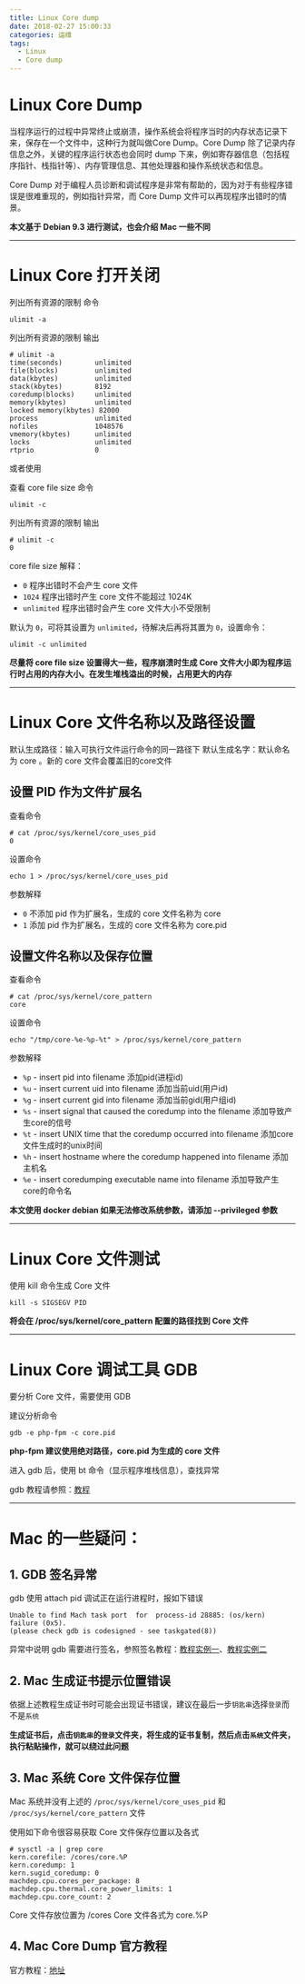 ```yaml
---
title: Linux Core dump
date: 2018-02-27 15:00:33
categories: 运维
tags:
  - Linux
  - Core dump
---
```

# Linux Core Dump

当程序运行的过程中异常终止或崩溃，操作系统会将程序当时的内存状态记录下来，保存在一个文件中，这种行为就叫做Core Dump。Core Dump 除了记录内存信息之外，关键的程序运行状态也会同时 dump 下来，例如寄存器信息（包括程序指针、栈指针等）、内存管理信息、其他处理器和操作系统状态和信息。

Core Dump 对于编程人员诊断和调试程序是非常有帮助的，因为对于有些程序错误是很难重现的，例如指针异常，而 Core Dump 文件可以再现程序出错时的情景。

**本文基于 Debian 9.3 进行测试，也会介绍 Mac 一些不同**

-----------------

# Linux Core 打开关闭

列出所有资源的限制 命令

```
ulimit -a
```
列出所有资源的限制 输出

```
# ulimit -a
time(seconds)        unlimited
file(blocks)         unlimited
data(kbytes)         unlimited
stack(kbytes)        8192
coredump(blocks)     unlimited
memory(kbytes)       unlimited
locked memory(kbytes) 82000
process              unlimited
nofiles              1048576
vmemory(kbytes)      unlimited
locks                unlimited
rtprio               0
```
或者使用

查看 core file size 命令

```
ulimit -c
```
列出所有资源的限制 输出

```
# ulimit -c
0
```
core file size 解释：
* `0` 程序出错时不会产生 core 文件
* `1024` 程序出错时产生 core 文件不能超过 1024K
* `unlimited` 程序出错时会产生 core 文件大小不受限制

默认为 `0`，可将其设置为 `unlimited`，待解决后再将其置为 `0`，设置命令：

```
ulimit -c unlimited
```

**尽量将 core file size 设置得大一些，程序崩溃时生成 Core 文件大小即为程序运行时占用的内存大小。在发生堆栈溢出的时候，占用更大的内存**

<!-- more -->

-----------------

# Linux Core 文件名称以及路径设置

默认生成路径：输入可执行文件运行命令的同一路径下
默认生成名字：默认命名为 core 。新的 core 文件会覆盖旧的core文件

## 设置 PID 作为文件扩展名

查看命令

```
# cat /proc/sys/kernel/core_uses_pid
0
```
设置命令

```
echo 1 > /proc/sys/kernel/core_uses_pid
```
参数解释

* `0` 不添加 pid 作为扩展名，生成的 core 文件名称为 core
* `1` 添加 pid 作为扩展名，生成的 core 文件名称为 core.pid

## 设置文件名称以及保存位置

查看命令

```
# cat /proc/sys/kernel/core_pattern
core
```
设置命令

```
echo "/tmp/core-%e-%p-%t" > /proc/sys/kernel/core_pattern
```
参数解释
* `%p` - insert pid into filename 添加pid(进程id)
* `%u` - insert current uid into filename 添加当前uid(用户id)
* `%g` - insert current gid into filename 添加当前gid(用户组id)
* `%s` - insert signal that caused the coredump into the filename 添加导致产生core的信号
* `%t` - insert UNIX time that the coredump occurred into filename 添加core文件生成时的unix时间
* `%h` - insert hostname where the coredump happened into filename 添加主机名
* `%e` - insert coredumping executable name into filename 添加导致产生core的命令名

**本文使用 docker debian 如果无法修改系统参数，请添加 --privileged 参数**

-----------------

# Linux Core 文件测试

使用 kill 命令生成 Core 文件

```
kill -s SIGSEGV PID
```
**将会在 /proc/sys/kernel/core_pattern 配置的路径找到 Core 文件**

-----------------

# Linux Core 调试工具 GDB

要分析 Core 文件，需要使用 GDB

建议分析命令

```
gdb -e php-fpm -c core.pid
```
**php-fpm 建议使用绝对路径，core.pid 为生成的 core 文件**

进入 gdb 后，使用 bt 命令（显示程序堆栈信息），查找异常

gdb 教程请参照：[教程](http://blog.csdn.net/gatieme/article/details/51671430)

-----------------

# Mac 的一些疑问：

## 1. GDB 签名异常

gdb 使用 attach pid 调试正在运行进程时，报如下错误

```
Unable to find Mach task port  for  process-id 28885: (os/kern) failure (0x5). 
(please check gdb is codesigned - see taskgated(8))
```
异常中说明 gdb 需要进行签名，参照签名教程：[教程实例一](https://jingyan.baidu.com/article/15622f241db565fdfcbea515.html)、[教程实例二](https://segmentfault.com/a/1190000004136351)

## 2. Mac 生成证书提示位置错误

依据上述教程生成证书时可能会出现证书错误，建议在最后一步`钥匙串`选择`登录`而不是`系统`

**生成证书后，点击`钥匙串`的`登录`文件夹，将生成的证书复制，然后点击`系统`文件夹，执行粘贴操作，就可以绕过此问题**

## 3. Mac 系统 Core 文件保存位置

Mac 系统并没有上述的 `/proc/sys/kernel/core_uses_pid` 和 `/proc/sys/kernel/core_pattern` 文件

使用如下命令很容易获取 Core 文件保存位置以及各式

```
# sysctl -a | grep core
kern.corefile: /cores/core.%P
kern.coredump: 1
kern.sugid_coredump: 0
machdep.cpu.cores_per_package: 8
machdep.cpu.thermal.core_power_limits: 1
machdep.cpu.core_count: 2
```
Core 文件存放位置为 /cores
Core 文件各式为 core.%P

## 4. Mac Core Dump 官方教程

官方教程：[地址](https://developer.apple.com/library/content/technotes/tn2124/_index.html#//apple_ref/doc/uid/DTS10003391-CH1-SECCOREDUMPS)







